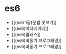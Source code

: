 # es6

* [[(es6 1장)문법 맛보기]]
* [[(es6)이터레이터]]
* [[(es6)클래스]]
* [[(es6)비동기 프로그래밍]]
* [[(es6)비동기 프로그래밍]]